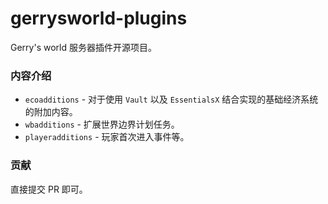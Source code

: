 # gerrysworld-plugins

Gerry's world 服务器插件开源项目。

### 内容介绍
- `ecoadditions` - 对于使用 `Vault` 以及 `EssentialsX` 结合实现的基础经济系统的附加内容。
- `wbadditions` - 扩展世界边界计划任务。
- `playeradditions` - 玩家首次进入事件等。

### 贡献
直接提交 PR 即可。
